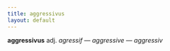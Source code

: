 ```yaml
---
title: aggressivus
layout: default
---
```


**aggressivus** adj. *agressif — aggressive — aggressiv*